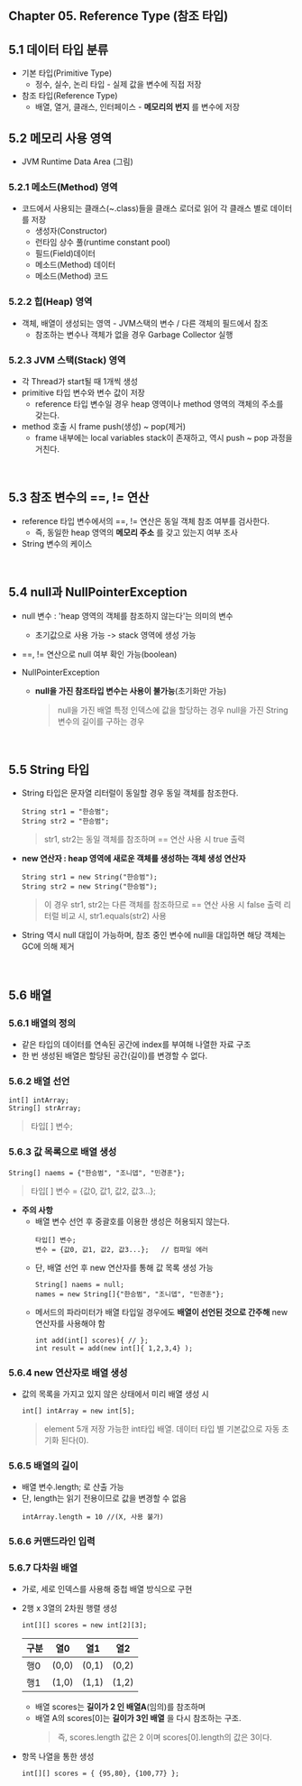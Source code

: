 ## Chapter 05. Reference Type (참조 타입)

## 5.1 데이터 타입 분류
* 기본 타입(Primitive Type)
  * 정수, 실수, 논리 타입 - 실제 값을 변수에 직접 저장
* 참조 타입(Reference Type)
  * 배열, 열거, 클래스, 인터페이스 - **메모리의 번지** 를 변수에 저장

## 5.2 메모리 사용 영역
* JVM Runtime Data Area
(그림)

### 5.2.1 메소드(Method) 영역
* 코드에서 사용되는 클래스(~.class)들을 클래스 로더로 읽어 각 클래스 별로 데이터를 저장
  * 생성자(Constructor)
  * 런타임 상수 풀(runtime constant pool)
  * 필드(Field)데이터
  * 메소드(Method) 데이터
  * 메소드(Method) 코드

### 5.2.2 힙(Heap) 영역
* 객체, 배열이 생성되는 영역 - JVM스택의 변수 / 다른 객체의 필드에서 참조
  * 참조하는 변수나 객체가 없을 경우 Garbage Collector 실행

### 5.2.3 JVM 스택(Stack) 영역
* 각 Thread가 start될 때 1개씩 생성
* primitive 타입 변수와 변수 값이 저장
  * reference 타입 변수일 경우 heap 영역이나 method 영역의 객체의 주소를 갖는다.
* method 호출 시 frame push(생성) ~ pop(제거)
  * frame 내부에는 local variables stack이 존재하고, 역시 push ~ pop 과정을 거친다.

<br>

## 5.3 참조 변수의 ==, != 연산
* reference 타입 변수에서의 ==, != 연산은 동일 객체 참조 여부를 검사한다.
  * 즉, 동일한 heap 영역의 **메모리 주소** 를 갖고 있는지 여부 조사
* String 변수의 케이스

<br>

## 5.4 null과 NullPointerException
* null 변수 : 'heap 영역의 객체를 참조하지 않는다'는 의미의 변수
  * 초기값으로 사용 가능 -> stack 영역에 생성 가능

* ==, != 연산으로 null 여부 확인 가능(boolean)

* NullPointerException
  * **null을 가진 참조타입 변수는 사용이 불가능**(초기화만 가능)
    >null을 가진 배열 특정 인덱스에 값을 할당하는 경우
    >null을 가진 String 변수의 길이를 구하는 경우

<br>

## 5.5 String 타입
* String 타입은 문자열 리터럴이 동일할 경우 동일 객체를 참조한다.
  ```
  String str1 = "한승범";
  String str2 = "한승범";
  ```
  > str1, str2는 동일 객체를 참조하며 == 연산 사용 시 true 출력

* **new 연산자 : heap 영역에 새로운 객체를 생성하는 객체 생성 연산자**
  ```
  String str1 = new String("한승범");
  String str2 = new String("한승범");
  ```
  > 이 경우 str1, str2는 다른 객체를 참조하므로 == 연산 사용 시 false 출력
  > 리터럴 비교 시, str1.equals(str2) 사용

* String 역시 null 대입이 가능하며, 참조 중인 변수에 null을 대입하면 해당 객체는 GC에 의해 제거

<br>

## 5.6 배열
### 5.6.1 배열의 정의
* 같은 타입의 데이터를 연속된 공간에 index를 부여해 나열한 자료 구조
* 한 번 생성된 배열은 할당된 공간(길이)를 변경할 수 없다.
### 5.6.2 배열 선언
  ```
  int[] intArray;
  String[] strArray;
  ```
  > 타입[ ] 변수;

### 5.6.3 값 목록으로 배열 생성
```
String[] naems = {"한승범", "조니뎁", "민경훈"};
```
> 타입[ ] 변수 = {값0, 값1, 값2, 값3...};

* **주의 사항**
  * 배열 변수 선언 후 중괄호를 이용한 생성은 허용되지 않는다.
    ```
    타입[] 변수;
    변수 = {값0, 값1, 값2, 값3...};   // 컴파일 에러
    ```
  * 단, 배열 선언 후 new 연산자를 통해 값 목록 생성 가능
    ```
    String[] naems = null;
    names = new String[]{"한승범", "조니뎁", "민경훈"};
    ```
  * 메서드의 파라미터가 배열 타입일 경우에도 **배열이 선언된 것으로 간주해** new 연산자를 사용해야 함
    ```
    int add(int[] scores){ // };
    int result = add(new int[]{ 1,2,3,4} );
    ```

### 5.6.4 new 연산자로 배열 생성
* 값의 목록을 가지고 있지 않은 상태에서 미리 배열 생성 시
  ```
  int[] intArray = new int[5];
  ```
  > element 5개 저장 가능한 int타입 배열. 데이터 타입 별 기본값으로 자동 초기화 된다(0).

### 5.6.5 배열의 길이
* 배열 변수.length; 로 산출 가능
* 단, length는 읽기 전용이므로 값을 변경할 수 없음
  ```
  intArray.length = 10 //(X, 사용 불가)
  ```
### 5.6.6 커맨드라인 입력

### 5.6.7 다차원 배열
* 가로, 세로 인덱스를 사용해 중첩 배열 방식으로 구현
* 2행 x 3열의 2차원 행렬 생성
  ```
  int[][] scores = new int[2][3];
  ```
  구분|열0|열1|열2
  ---|---|---|---
  행0|(0,0)|(0,1)|(0,2)
  행1|(1,0)|(1,1)|(1,2)

  * 배열 scores는 **길이가 2 인 배열A**(임의)를 참조하며
  * 배열 A의 scores[0]는 **길이가 3인 배열** 을 다시 참조하는 구조.
    > 즉, scores.length 값은 2 이며
    > scores[0].length의 값은 3이다.

* 항목 나열을 통한 생성
  ```
  int[][] scores = { {95,80}, {100,77} };
  ```
